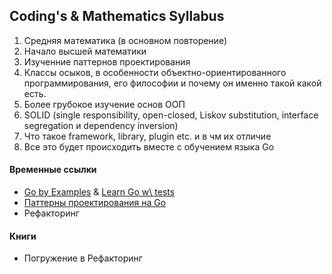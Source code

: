 ## Coding's & Mathematics Syllabus
1. Средняя математика (в основном повторение)
2. Начало высшей математики
3. Изученние паттернов проектирования
4. Классы осыков, в особенности объектно-ориентированного программирования, его философии и почему он именно такой какой есть.
5. Более грубокое изучение основ ООП
6.  SOLID (single responsibility, open-closed, Liskov substitution, interface segregation и dependency inversion)
7. Что такое framework, library, plugin etc. и в чм их отличие
8. Все это будет происходить вместе с обучением языка Go


#### Временные ссылки
- [Go by Examples](https://gobyexample.com/) & [Learn Go w\ tests](https://quii.gitbook.io/learn-go-with-tests)
- [Паттерны проектирования на Go](https://github.com/tmrts/go-patterns)
- Рефакторинг

#### Книги
- Погружение в Рефакторинг
<!--stackedit_data:
eyJkaXNjdXNzaW9ucyI6eyJHem41SVNLWE5ZUEtsZVpsIjp7In
RleHQiOiJbR28gYnkgRXhhbXBsZXNdKGh0dHBzOi8vZ29ieWV4
YW1wbGUuY29tLykgJiBbTGVhcm4gR28gd1xcIHRlc3RzXShodH
RwczovL3F1aWkuZ+KApiIsInN0YXJ0Ijo2MDcsImVuZCI6NzE3
fX0sImNvbW1lbnRzIjp7IlpKNmV1ZEdZbWdDamdBRlIiOnsiZG
lzY3Vzc2lvbklkIjoiR3puNUlTS1hOWVBLbGVabCIsInN1YiI6
ImdoOjUzNzY0OTUiLCJ0ZXh0Ijoi0J7QsdCwINC/0YDQvtC10L
rRgtCwINGPINC/0LXRgNC10LLQvtC20YMsINC80L7QttC10YIg
0YPRgdC/0LXRjiDQuiDQvNC+0LzQtdC90YLRgyDQutC+0LPQtN
CwINGC0Ysg0L/RgNC+0YfQuNGC0LDQtdGI0Ywg0LrQvdC40LPR
gyIsImNyZWF0ZWQiOjE1MzUxMDkwOTM1NjZ9fSwiaGlzdG9yeS
I6Wy02NDI3MTI5MjQsLTE4NzI4OTI3MDRdfQ==
-->